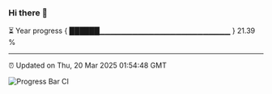 ### Hi there 👋

⏳ Year progress { ██████▁▁▁▁▁▁▁▁▁▁▁▁▁▁▁▁▁▁▁▁▁▁▁▁ } 21.39 %

---

⏰ Updated on Thu, 20 Mar 2025 01:54:48 GMT

![Progress Bar CI](https://github.com/DhruviPatel157/GitHub-Actions-Demo/workflows/Progress%20Bar%20CI/badge.svg)
